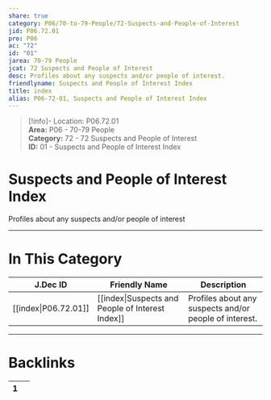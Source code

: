 ```yaml
---  
share: true  
category: P06/70-to-79-People/72-Suspects-and-People-of-Interest  
jid: P06.72.01  
pro: P06  
ac: "72"  
id: "01"  
jarea: 70-79 People  
jcat: 72 Suspects and People of Interest  
desc: Profiles about any suspects and/or people of interest.  
friendlyname: Suspects and People of Interest Index  
title: index  
alias: P06-72-01, Suspects and People of Interest Index  
---  
```

  
>[!info]- Location: P06.72.01  
>**Area:** P06 - 70-79 People  
>**Category:** 72 - 72 Suspects and People of Interest  
>**ID:** 01 - Suspects and People of Interest Index  
  
# Suspects and People of Interest Index  
  
Profiles about any suspects and/or people of interest  
   
  
  
---  
# In This Category  
  
| J.Dec ID                                                                                                    | Friendly Name                                                                                                                           | Description                                            |  
| ----------------------------------------------------------------------------------------------------------- | --------------------------------------------------------------------------------------------------------------------------------------- | ------------------------------------------------------ |  
| [[index\|P06.72.01]] | [[index\|Suspects and People of Interest Index]] | Profiles about any suspects and/or people of interest. |  
  
  
---  
# Backlinks  
<div><table class="dataview table-view-table"><thead class="table-view-thead"><tr class="table-view-tr-header"><th class="table-view-th"><span></span><span class="dataview small-text">1</span></th><th class="table-view-th"><span></span></th></tr></thead><tbody class="table-view-tbody"></tbody></table></div>
